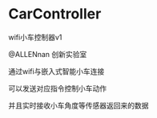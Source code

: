# CarController
wifi小车控制器v1

@ALLENnan 创新实验室

通过wifi与嵌入式智能小车连接

可以发送对应指令控制小车动作

并且实时接收小车角度等传感器返回来的数据
